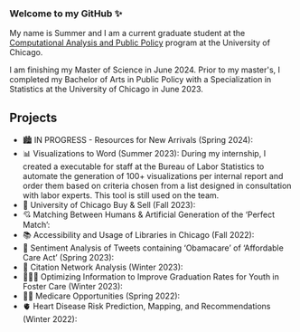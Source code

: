 ### Welcome to my GitHub ✨ 

My name is Summer and I am a current graduate student at the [Computational Analysis and Public Policy](https://capp.uchicago.edu/) program at the University of Chicago.

I am finishing my Master of Science in June 2024. Prior to my master's, I completed my Bachelor of Arts in Public Policy with a Specialization in Statistics at the University of Chicago in June 2023.

## Projects

- 🏙️ IN PROGRESS - Resources for New Arrivals (Spring 2024):
- 📊 Visualizations to Word (Summer 2023): During my internship, I created a executable for staff at the Bureau of Labor Statistics to automate the generation of 100+ visualizations per internal report and order them based on criteria chosen from a list designed in consultation with labor experts. This tool is still used on the team. 
- 🛒 University of Chicago Buy & Sell (Fall 2023): 
- 💘 Matching Between Humans & Artificial Generation of the ‘Perfect Match’:
- 📚 Accessibility and Usage of Libraries in Chicago (Fall 2022): 
- 🤔 Sentiment Analysis of Tweets containing ‘Obamacare’ of ‘Affordable Care Act’ (Spring 2023):
- 📝 Citation Network Analysis (Winter 2023): 
- 👨‍👩‍👦 Optimizing Information to Improve Graduation Rates for Youth in Foster Care (Winter 2023):
- 👩‍⚕️ Medicare Opportunities (Spring 2022):
- 🫀 Heart Disease Risk Prediction, Mapping, and Recommendations (Winter 2022):

<!--
**sumslong/sumslong** is a ✨ _special_ ✨ repository because its `README.md` (this file) appears on your GitHub profile.

Here are some ideas to get you started:

- 🔭 I’m currently working on ...
- 🌱 I’m currently learning ...
- 👯 I’m looking to collaborate on ...
- 🤔 I’m looking for help with ...
- 💬 Ask me about ...
- 📫 How to reach me: ...
- 😄 Pronouns: ...
- ⚡ Fun fact: ...
-->

